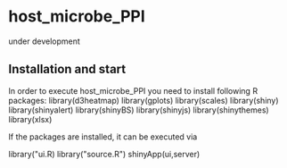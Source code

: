 # host_microbe_PPI

under development

## Installation and start

In order to execute host_microbe_PPI you need to install following R packages:
library(d3heatmap)
library(gplots)
library(scales)
library(shiny)
library(shinyalert)
library(shinyBS)
library(shinyjs)
library(shinythemes)
library(xlsx)

If the packages are installed, it can be executed via

library("ui.R)
library("source.R")
shinyApp(ui,server)

